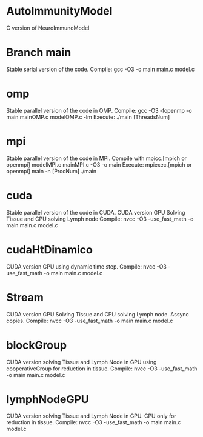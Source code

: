 # AutoImmunityModel

C version of NeuroImmunoModel

# Branch main

Stable serial version of the code. 
Compile: gcc -O3 -o main main.c model.c

# omp

Stable parallel version of the code in OMP. 
Compile: gcc -O3 -fopenmp -o main mainOMP.c modelOMP.c -lm
Execute: ./main [ThreadsNum]

# mpi

Stable parallel version of the code in MPI. Compile with mpicc.[mpich or openmpi] modelMPI.c mainMPI.c -O3 -o main 
Execute: mpiexec.[mpich or openmpi] main -n [ProcNum] ./main

# cuda

Stable parallel version of the code in CUDA. CUDA version GPU Solving Tissue and CPU solving Lymph node
Compile: nvcc -O3 -use_fast_math -o main main.c model.c

# cudaHtDinamico

CUDA version GPU using dynamic time step.
Compile: nvcc -O3 -use_fast_math -o main main.c model.c

# Stream

CUDA version GPU Solving Tissue and CPU solving Lymph node. Assync copies.
Compile: nvcc -O3 -use_fast_math -o main main.c model.c

# blockGroup

CUDA version solving Tissue and Lymph Node in GPU using cooperativeGroup for reduction in tissue.
Compile: nvcc -O3 -use_fast_math -o main main.c model.c

# lymphNodeGPU

CUDA version solving Tissue and Lymph Node in GPU. CPU only for reduction in tissue.
Compile: nvcc -O3 -use_fast_math -o main main.c model.c
